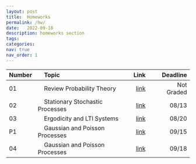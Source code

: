 ```yaml
---
layout: post
title:  Homeworks
permalink: /hw/
date:   2022-09-18
description: homeworks section
tags: 
categories: 
nav: true
nav_order: 1
---
```

| Number | &nbsp; &nbsp; Topic                                                        | Link                                                                                     |  &nbsp; &nbsp; Deadline
| :---- | :--------------------------------------------------------------------- | -----------------------------------------------------------------------------------------------------: | ----------: |
| 01   | &nbsp; &nbsp; Review Probability Theory &nbsp; &nbsp; | <a href='/assets/pdf/homeworks/Stoch_Fall2022_HW1.pdf'>link</a> |  &nbsp; &nbsp; Not Graded |
| 02   | &nbsp; &nbsp; Stationary Stochastic Processes &nbsp; &nbsp; | <a href='/assets/pdf/homeworks/Stoch_Fall2022_HW2.pdf'>link</a> |  &nbsp; &nbsp; 08/13 |
| 03   | &nbsp; &nbsp; Ergodicity and LTI Systems &nbsp; &nbsp; | <a href='/assets/pdf/homeworks/Stoch_Fall2022_HW3.pdf'>link</a> |  &nbsp; &nbsp; 08/20 |
| P1   | &nbsp; &nbsp; Gaussian and Poisson Processes &nbsp; &nbsp; | <a href='/assets/zip/Stoch_Fall2022_PHW1.zip'>link</a> |  &nbsp; &nbsp; 09/15 |
| 04   | &nbsp; &nbsp; Gaussian and Poisson Processes &nbsp; &nbsp; | <a href='/assets/pdf/Stoch-Fall2022-HW4.pdf'>link</a> |  &nbsp; &nbsp; 09/18 |


